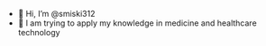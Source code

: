 - 👋 Hi, I’m @smiski312
- 🌱 I am trying to apply my knowledge in medicine and healthcare technology

<!---
smiski312/smiski312 is a ✨ special ✨ repository because its `README.md` (this file) appears on your GitHub profile.
You can click the Preview link to take a look at your changes.
--->
